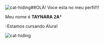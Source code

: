 ![cat-hiding](https://github.com/IFTecLDB23/IFTecLDB23/assets/172287413/b7101cd5-45c7-451f-8e31-2dcbf8436296)##OLÀ! Voce esta no meu perfil!!!


Meu nome é **TAYNARA 2A***



-Estamos cursando Alura!

![cat-hiding](https://github.com/IFTecLDB23/IFTecLDB23/assets/172287413/ee87d650-6b12-45c5-932c-48931c5bb496)
